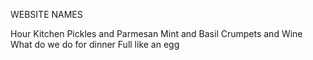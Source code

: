 WEBSITE NAMES

Hour Kitchen
Pickles and Parmesan
Mint and Basil
Crumpets and Wine
What do we do for dinner
Full like an egg
